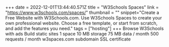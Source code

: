 +++
date = 2022-12-01T13:44:40.571Z
title = "W3Schools Spaces"
link = "https://www.w3schools.com/spaces/"
thumbnail = ""
snippet="Create a Free Website with W3Schools.com. Use W3Schools Spaces to create your own professional website. Choose a free template, or start from scratch, and add the features you need."
tags = ["hosting"]
+++
Browse W3Schools with ads
Build static sites
1 space
10 MB storage
75 MB data / month
500 requests / month
w3spaces.com subdomain
SSL certificate
